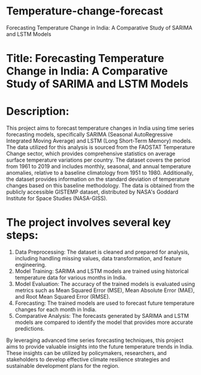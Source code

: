 # Temperature-change-forecast
Forecasting Temperature Change in India: A Comparative Study of SARIMA and LSTM Models

# Title: Forecasting Temperature Change in India: A Comparative Study of SARIMA and LSTM Models

# Description:
This project aims to forecast temperature changes in India using time series forecasting models, specifically SARIMA (Seasonal AutoRegressive Integrated Moving Average) and LSTM (Long Short-Term Memory) models. The data utilized for this analysis is sourced from the FAOSTAT Temperature Change sector, which provides comprehensive statistics on average surface temperature variations per country. The dataset covers the period from 1961 to 2019 and includes monthly, seasonal, and annual temperature anomalies, relative to a baseline climatology from 1951 to 1980. Additionally, the dataset provides information on the standard deviation of temperature changes based on this baseline methodology. The data is obtained from the publicly accessible GISTEMP dataset, distributed by NASA's Goddard Institute for Space Studies (NASA-GISS).

# The project involves several key steps:
1. Data Preprocessing: The dataset is cleaned and prepared for analysis, including handling missing values, data transformation, and feature engineering.
2. Model Training: SARIMA and LSTM models are trained using historical temperature data for various months in India.
3. Model Evaluation: The accuracy of the trained models is evaluated using metrics such as Mean Squared Error (MSE), Mean Absolute Error (MAE), and Root Mean Squared Error (RMSE).
4. Forecasting: The trained models are used to forecast future temperature changes for each month in India.
5. Comparative Analysis: The forecasts generated by SARIMA and LSTM models are compared to identify the model that provides more accurate predictions.

By leveraging advanced time series forecasting techniques, this project aims to provide valuable insights into the future temperature trends in India. These insights can be utilized by policymakers, researchers, and stakeholders to develop effective climate resilience strategies and sustainable development plans for the region.
